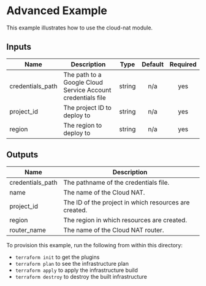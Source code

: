 # Advanced Example

This example illustrates how to use the cloud-nat module.

[^]: (autogen_docs_start)

## Inputs

| Name | Description | Type | Default | Required |
|------|-------------|:----:|:-----:|:-----:|
| credentials\_path | The path to a Google Cloud Service Account credentials file | string | n/a | yes |
| project\_id | The project ID to deploy to | string | n/a | yes |
| region | The region to deploy to | string | n/a | yes |

## Outputs

| Name | Description |
|------|-------------|
| credentials\_path | The pathname of the credentials file. |
| name | The name of the Cloud NAT. |
| project\_id | The ID of the project in which resources are created. |
| region | The region in which resources are created. |
| router\_name | The name of the Cloud NAT router. |

[^]: (autogen_docs_end)

To provision this example, run the following from within this directory:

- `terraform init` to get the plugins
- `terraform plan` to see the infrastructure plan
- `terraform apply` to apply the infrastructure build
- `terraform destroy` to destroy the built infrastructure
